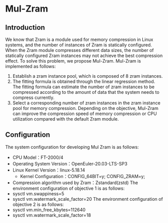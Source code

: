# Mul-Zram
## Introduction
We know that Zram is a module used for memory compression in Linux systems, and the number of instances of Zram is statically configured. When the Zram module compresses different data sizes, the number of statically configured Zram instances may not achieve the best compression effect. To solve this problem, we propose Mul-Zram.
Mul-Zram is implemented as follows:
1) Establish a zram instance pool, which is composed of 8 zram instances.
2) The fitting formula is obtained through the linear regression method. The fitting formula can estimate the number of zram instances to be compressed according to the amount of data that the system needs to compress currently.
3) Select a corresponding number of zram instances in the zram instance pool for memory compression.
Depending on the objective, Mul-Zram can improve the compression speed of memory compression or CPU utilization compared with the default Zram module.
## Configuration 
The system configuration for developing Mul Zram is as follows:
* CPU Model：FT-2000/4
* Operating System Version：OpenEuler-20.03-LTS-SP3
* Linux Kernel Version：linux-5.18.14
  * Kernel Configuration：CONFIG_64BIT=y; CONFIG_ZRAM=y;
* Compression algorithm used by Zram：Zstandard(zstd)
The environment configuration of objective 1 is as follows:
* sysctl vm.swappiness=5
* sysctl vm.watermark_scale_factor=20
The environment configuration of objective 2 is as follows:
*	sysctl vm.min_free_kbytes=112640
* sysctl vm.watermark_scale_factor=18
